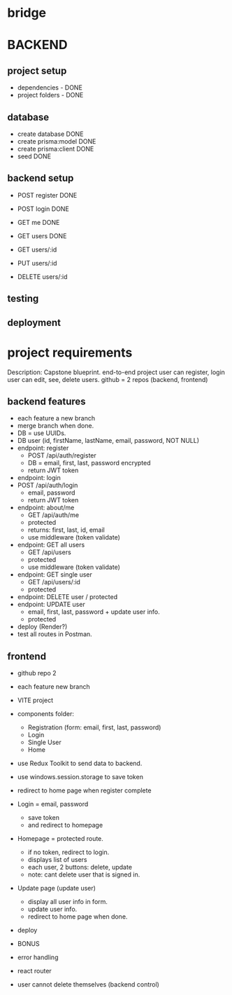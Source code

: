 # bridge

# BACKEND

## project setup

- dependencies - DONE
- project folders - DONE

## database

- create database DONE
- create prisma:model DONE
- create prisma:client DONE
- seed DONE

## backend setup

- POST register DONE
- POST login DONE
- GET me DONE

- GET users DONE
- GET users/:id
- PUT users/:id
- DELETE users/:id

## testing

## deployment

# project requirements

Description:
Capstone blueprint.
end-to-end project
user can register, login
user can edit, see, delete users.
github = 2 repos (backend, frontend)

## backend features

- each feature a new branch
- merge branch when done.
- DB = use UUIDs.
- DB user (id, firstName, lastName, email, password, NOT NULL)
- endpoint: register
    - POST /api/auth/register
  - DB = email, first, last, password encrypted
  - return JWT token
- endpoint: login
- POST /api/auth/login
  - email, password
  - return JWT token
- endpoint: about/me
    - GET /api/auth/me
  - protected
  - returns: first, last, id, email
  - use middleware (token validate)
- endpoint: GET all users
    - GET /api/users
  - protected
  - use middleware (token validate)
- endpoint: GET single user
    - GET /api/users/:id
  - protected
- endpoint: DELETE user / protected
- endpoint: UPDATE user
  - email, first, last, password + update user info.
  - protected
- deploy (Render?)
- test all routes in Postman.

## frontend

- github repo 2
- each feature new branch
- VITE project
- components folder:
  - Registration (form: email, first, last, password)
  - Login
  - Single User
  - Home
- use Redux Toolkit to send data to backend.
- use windows.session.storage to save token
- redirect to home page when register complete
- Login = email, password
  - save token
  - and redirect to homepage
- Homepage = protected route.
  - if no token, redirect to login.
  - displays list of users
  - each user, 2 buttons: delete, update
  - note: cant delete user that is signed in.
- Update page (update user)
  - display all user info in form.
  - update user info.
  - redirect to home page when done.
- deploy

- BONUS
- error handling
- react router
- user cannot delete themselves (backend control)
